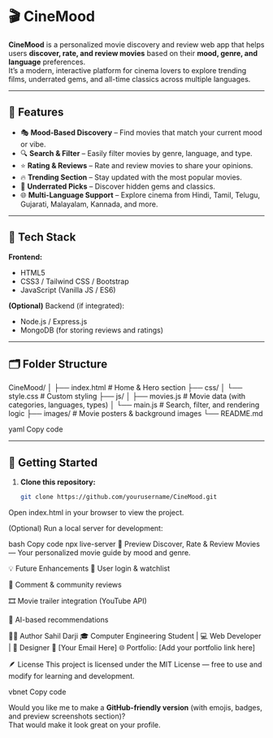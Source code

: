 # 🎬 CineMood

**CineMood** is a personalized movie discovery and review web app that helps users **discover, rate, and review movies** based on their **mood, genre, and language** preferences.  
It’s a modern, interactive platform for cinema lovers to explore trending films, underrated gems, and all-time classics across multiple languages.

---

## 🌟 Features

- 🎭 **Mood-Based Discovery** – Find movies that match your current mood or vibe.  
- 🔍 **Search & Filter** – Easily filter movies by genre, language, and type.  
- ⭐ **Rating & Reviews** – Rate and review movies to share your opinions.  
- 🔥 **Trending Section** – Stay updated with the most popular movies.  
- 💎 **Underrated Picks** – Discover hidden gems and classics.  
- 🌐 **Multi-Language Support** – Explore cinema from Hindi, Tamil, Telugu, Gujarati, Malayalam, Kannada, and more.

---

## 🧠 Tech Stack

**Frontend:**  
- HTML5  
- CSS3 / Tailwind CSS / Bootstrap  
- JavaScript (Vanilla JS / ES6)  

**(Optional)** Backend (if integrated):  
- Node.js / Express.js  
- MongoDB (for storing reviews and ratings)  

---

## 🗂️ Folder Structure

CineMood/
│
├── index.html # Home & Hero section
├── css/
│ └── style.css # Custom styling
├── js/
│ ├── movies.js # Movie data (with categories, languages, types)
│ └── main.js # Search, filter, and rendering logic
├── images/ # Movie posters & background images
└── README.md

yaml
Copy code

---

## 🚀 Getting Started

1. **Clone this repository:**
   ```bash
   git clone https://github.com/yourusername/CineMood.git
Open index.html in your browser to view the project.

(Optional) Run a local server for development:

bash
Copy code
npx live-server
🎥 Preview
Discover, Rate & Review Movies —
Your personalized movie guide by mood and genre.

💡 Future Enhancements
🔐 User login & watchlist

💬 Comment & community reviews

🎞️ Movie trailer integration (YouTube API)

🤖 AI-based recommendations

👨‍💻 Author
Sahil Darji
🎓 Computer Engineering Student | 💻 Web Developer | 🎨 Designer
📧 [Your Email Here]
🌐 Portfolio: [Add your portfolio link here]

🪶 License
This project is licensed under the MIT License — free to use and modify for learning and development.

vbnet
Copy code

Would you like me to make a **GitHub-friendly version** (with emojis, badges, and preview screenshots section)?  
That would make it look great on your profile.
